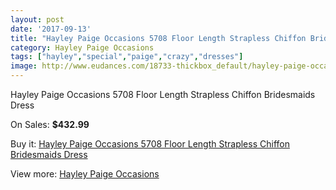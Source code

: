 ```yaml
---
layout: post
date: '2017-09-13'
title: "Hayley Paige Occasions 5708 Floor Length Strapless Chiffon Bridesmaids Dress"
category: Hayley Paige Occasions
tags: ["hayley","special","paige","crazy","dresses"]
image: http://www.eudances.com/18733-thickbox_default/hayley-paige-occasions-5708-floor-length-strapless-chiffon-bridesmaids-dress.jpg
---
```

Hayley Paige Occasions 5708 Floor Length Strapless Chiffon Bridesmaids Dress

On Sales: **$432.99**
<a href="https://www.eudances.com/en/hayley-paige-occasions/5569-hayley-paige-occasions-5708-floor-length-strapless-chiffon-bridesmaids-dress.html"><amp-img layout="responsive" width="600" height="600" src="//www.eudances.com/18733-thickbox_default/hayley-paige-occasions-5708-floor-length-strapless-chiffon-bridesmaids-dress.jpg" alt="Hayley Paige Occasions 5708 Floor Length Strapless Chiffon Bridesmaids Dress 0" /></a>
<a href="https://www.eudances.com/en/hayley-paige-occasions/5569-hayley-paige-occasions-5708-floor-length-strapless-chiffon-bridesmaids-dress.html"><amp-img layout="responsive" width="600" height="600" src="//www.eudances.com/18736-thickbox_default/hayley-paige-occasions-5708-floor-length-strapless-chiffon-bridesmaids-dress.jpg" alt="Hayley Paige Occasions 5708 Floor Length Strapless Chiffon Bridesmaids Dress 1" /></a>
<a href="https://www.eudances.com/en/hayley-paige-occasions/5569-hayley-paige-occasions-5708-floor-length-strapless-chiffon-bridesmaids-dress.html"><amp-img layout="responsive" width="600" height="600" src="//www.eudances.com/18735-thickbox_default/hayley-paige-occasions-5708-floor-length-strapless-chiffon-bridesmaids-dress.jpg" alt="Hayley Paige Occasions 5708 Floor Length Strapless Chiffon Bridesmaids Dress 2" /></a>
<a href="https://www.eudances.com/en/hayley-paige-occasions/5569-hayley-paige-occasions-5708-floor-length-strapless-chiffon-bridesmaids-dress.html"><amp-img layout="responsive" width="600" height="600" src="//www.eudances.com/18734-thickbox_default/hayley-paige-occasions-5708-floor-length-strapless-chiffon-bridesmaids-dress.jpg" alt="Hayley Paige Occasions 5708 Floor Length Strapless Chiffon Bridesmaids Dress 3" /></a>

Buy it: [Hayley Paige Occasions 5708 Floor Length Strapless Chiffon Bridesmaids Dress](https://www.eudances.com/en/hayley-paige-occasions/5569-hayley-paige-occasions-5708-floor-length-strapless-chiffon-bridesmaids-dress.html "Hayley Paige Occasions 5708 Floor Length Strapless Chiffon Bridesmaids Dress")

View more: [Hayley Paige Occasions](https://www.eudances.com/en/99-hayley-paige-occasions "Hayley Paige Occasions")